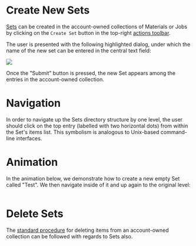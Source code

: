 # Create New Sets

[Sets](../sets.md) can be created in the account-owned collections of Materials or Jobs by clicking on the `Create Set` button <i class="zmdi zmdi-folder-outline zmdi-hc-border"></i> in the top-right [actions toolbar](/entities-general/ui/explorer.md#actions-toolbar).  

The user is presented with the following highlighted dialog, under which the name of the new set can be entered in the central text field:

<img src="/images/create-set-name.png" > 

Once the "Submit" button is pressed, the new Set appears among the entries in the account-owned collection. 


# Navigation

In order to navigate up the Sets directory structure by one level, the user should click on the top entry (labelled with two horizontal dots) from within the Set's items list. This symbolism is analogous to Unix-based command-line interfaces. 

# Animation

In the animation below, we demonstrate how to create a new empty Set called "Test". We then navigate inside of it and up again to the original level:

<img data-gifffer="/images/sets-creation-navigation.gif" />



# Delete Sets

The [standard procedure](actions/delete.md) for deleting items from an account-owned collection can be followed with regards to Sets also. 
